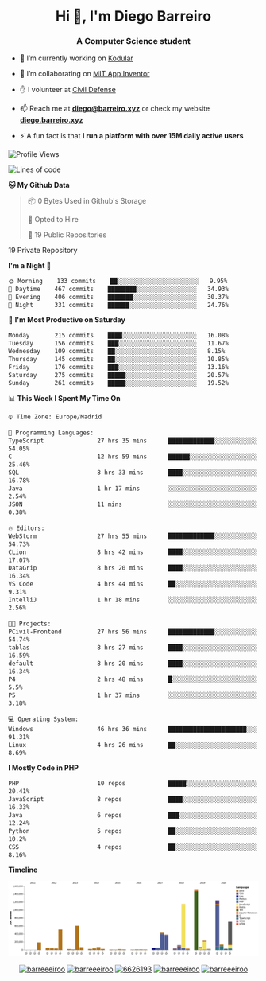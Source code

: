 <h1 align="center">Hi 👋, I'm Diego Barreiro</h1>
<h3 align="center">A Computer Science student</h3>

- 🔭 I’m currently working on [Kodular](https://www.kodular.io)

- 👯 I’m collaborating on [MIT App Inventor](https://github.com/mit-cml/appinventor-sources)

- ✋ I volunteer at [Civil Defense](https://proteccioncivil.sdc.gal)

- 📫 Reach me at **diego@barreiro.xyz** or check my website **[diego.barreiro.xyz](https://diego.barreiro.xyz)**

- ⚡ A fun fact is that **I run a platform with over 15M daily active users**

<!--START_SECTION:waka-->
![Profile Views](http://img.shields.io/badge/Profile%20Views-11-blue)

![Lines of code](https://img.shields.io/badge/From%20Hello%20World%20I%27ve%20Written-24.2%20million%20lines%20of%20code-blue)

**🐱 My Github Data** 

> 📦 0 Bytes Used in Github's Storage 
 > 
> 💼 Opted to Hire
 > 
> 📜 19 Public Repositories 
 > 
19 Private Repository 
 > 
**I'm a Night 🦉** 

```text
🌞 Morning    133 commits    ██░░░░░░░░░░░░░░░░░░░░░░░   9.95% 
🌆 Daytime    467 commits    ████████░░░░░░░░░░░░░░░░░   34.93% 
🌃 Evening    406 commits    ███████░░░░░░░░░░░░░░░░░░   30.37% 
🌙 Night      331 commits    ██████░░░░░░░░░░░░░░░░░░░   24.76%

```
📅 **I'm Most Productive on Saturday** 

```text
Monday       215 commits    ████░░░░░░░░░░░░░░░░░░░░░   16.08% 
Tuesday      156 commits    ███░░░░░░░░░░░░░░░░░░░░░░   11.67% 
Wednesday    109 commits    ██░░░░░░░░░░░░░░░░░░░░░░░   8.15% 
Thursday     145 commits    ██░░░░░░░░░░░░░░░░░░░░░░░   10.85% 
Friday       176 commits    ███░░░░░░░░░░░░░░░░░░░░░░   13.16% 
Saturday     275 commits    █████░░░░░░░░░░░░░░░░░░░░   20.57% 
Sunday       261 commits    █████░░░░░░░░░░░░░░░░░░░░   19.52%

```


📊 **This Week I Spent My Time On** 

```text
⌚︎ Time Zone: Europe/Madrid

💬 Programming Languages: 
TypeScript               27 hrs 35 mins      █████████████░░░░░░░░░░░░   54.05% 
C                        12 hrs 59 mins      ██████░░░░░░░░░░░░░░░░░░░   25.46% 
SQL                      8 hrs 33 mins       ████░░░░░░░░░░░░░░░░░░░░░   16.78% 
Java                     1 hr 17 mins        ░░░░░░░░░░░░░░░░░░░░░░░░░   2.54% 
JSON                     11 mins             ░░░░░░░░░░░░░░░░░░░░░░░░░   0.38%

🔥 Editors: 
WebStorm                 27 hrs 55 mins      █████████████░░░░░░░░░░░░   54.73% 
CLion                    8 hrs 42 mins       ████░░░░░░░░░░░░░░░░░░░░░   17.07% 
DataGrip                 8 hrs 20 mins       ████░░░░░░░░░░░░░░░░░░░░░   16.34% 
VS Code                  4 hrs 44 mins       ██░░░░░░░░░░░░░░░░░░░░░░░   9.31% 
IntelliJ                 1 hr 18 mins        ░░░░░░░░░░░░░░░░░░░░░░░░░   2.56%

🐱‍💻 Projects: 
PCivil-Frontend          27 hrs 56 mins      █████████████░░░░░░░░░░░░   54.74% 
tablas                   8 hrs 27 mins       ████░░░░░░░░░░░░░░░░░░░░░   16.59% 
default                  8 hrs 20 mins       ████░░░░░░░░░░░░░░░░░░░░░   16.34% 
P4                       2 hrs 48 mins       █░░░░░░░░░░░░░░░░░░░░░░░░   5.5% 
P5                       1 hr 37 mins        ░░░░░░░░░░░░░░░░░░░░░░░░░   3.18%

💻 Operating System: 
Windows                  46 hrs 36 mins      ██████████████████████░░░   91.31% 
Linux                    4 hrs 26 mins       ██░░░░░░░░░░░░░░░░░░░░░░░   8.69%

```

**I Mostly Code in PHP** 

```text
PHP                      10 repos            █████░░░░░░░░░░░░░░░░░░░░   20.41% 
JavaScript               8 repos             ████░░░░░░░░░░░░░░░░░░░░░   16.33% 
Java                     6 repos             ███░░░░░░░░░░░░░░░░░░░░░░   12.24% 
Python                   5 repos             ██░░░░░░░░░░░░░░░░░░░░░░░   10.2% 
CSS                      4 repos             ██░░░░░░░░░░░░░░░░░░░░░░░   8.16%

```


**Timeline**

![Chart not found](https://raw.githubusercontent.com/barreeeiroo/barreeeiroo/master/charts/bar_graph.png) 


<!--END_SECTION:waka-->

<p align="center">
<a href="https://twitter.com/barreeeiroo" target="blank"><img align="center" src="https://cdn.jsdelivr.net/npm/simple-icons@3.0.1/icons/twitter.svg" alt="barreeeiroo" height="20" width="20" /></a>
<a href="https://linkedin.com/in/barreeeiroo" target="blank"><img align="center" src="https://cdn.jsdelivr.net/npm/simple-icons@3.0.1/icons/linkedin.svg" alt="barreeeiroo" height="20" width="20" /></a>
<a href="https://stackoverflow.com/users/6626193" target="blank"><img align="center" src="https://cdn.jsdelivr.net/npm/simple-icons@3.0.1/icons/stackoverflow.svg" alt="6626193" height="20" width="20" /></a>
<a href="https://fb.com/barreeeiroo" target="blank"><img align="center" src="https://cdn.jsdelivr.net/npm/simple-icons@3.0.1/icons/facebook.svg" alt="barreeeiroo" height="20" width="20" /></a>
<a href="https://instagram.com/barreeeiroo" target="blank"><img align="center" src="https://cdn.jsdelivr.net/npm/simple-icons@3.0.1/icons/instagram.svg" alt="barreeeiroo" height="20" width="20" /></a>
</p>
